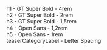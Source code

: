 h1 - GT Super Bold - 4rem<br/>
h2 - GT Super Bold - 2rem<br/>
h3 - GT Super Bold - 1,5rem<br/>
h4 - Open Sans - 1,2rem<br/>
h5 - Open Sans - 1rem<br/>
teaserCategoryLabel - Letter Spacing